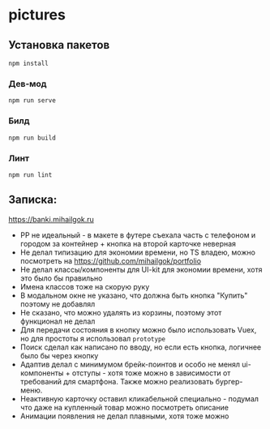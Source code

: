 # pictures


## Установка пакетов
```
npm install
```

### Дев-мод
```
npm run serve
```

### Билд
```
npm run build
```

### Линт
```
npm run lint
```

## Записка:

https://banki.mihailgok.ru

- PP не идеальный - в макете в футере съехала часть с телефоном и городом за контейнер + кнопка на второй карточке неверная
- Не делал типизацию для экономии времени, но TS владею, можно посмотреть на https://github.com/mihailgok/portfolio
- Не делал классы/компоненты для UI-kit для экономии времени, хотя это было бы правильно
- Имена классов тоже на скорую руку
- В модальном окне не указано, что должна быть кнопка "Купить" поэтому не добавлял
- Не сказано, что можно удалять из корзины, поэтому этот функционал не делал
- Для передачи состояния в кнопку можно было использовать Vuex, но для простоты я использовал `prototype`
- Поиск сделал как написано по вводу, но если есть кнопка, логичнее было бы через кнопку
- Адаптив делал с минимумом брейк-поинтов и особо не менял ui-компоненты + отступы - хотя тоже можно в зависимости от требований для смартфона. Также можно реализовать бургер-меню. 
- Неактивную карточку оставил кликабельной специально - подумал что даже на купленный товар можно посмотреть описание
- Анимации появления не делал плавными, хотя тоже можно